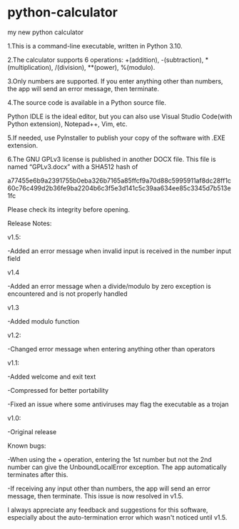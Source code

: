 # python-calculator

my new python calculator

1.This is a command-line executable, written in Python 3.10.

2.The calculator supports 6 operations: +(addition), -(subtraction), *(multiplication), /(division), **(power), %(modulo).

3.Only numbers are supported. If you enter anything other than numbers, the app will send an error message, then terminate.


4.The source code is available in a Python source file.

Python IDLE is the ideal editor, but you can also use Visual Studio Code(with Python extension), Notepad++, Vim, etc.

5.If needed, use PyInstaller to publish your copy of the software with .EXE extension.

6.The GNU GPLv3 license is published in another DOCX file. This file is named “GPLv3.docx” with a SHA512 hash of 

a77455e6b9a2391755b0eba326b7165a85ffcf9a70d88c5995911af8dc28ff1c60c76c499d2b36fe9ba2204b6c3f5e3d141c5c39aa634ee85c3345d7b513e1fc

Please check its integrity before opening.

Release Notes:

v1.5:

-Added an error message when invalid input is received in the number input field

v1.4

-Added an error message when a divide/modulo by zero exception is encountered and is not properly handled

v1.3

-Added modulo function

v1.2:

-Changed error message when entering anything other than operators

v1.1:

-Added welcome and exit text

-Compressed for better portability

-Fixed an issue where some antiviruses may flag the executable as a trojan

v1.0:

-Original release

Known bugs:

-When using the + operation, entering the 1st number but not the 2nd number can give the UnboundLocalError exception. The app automatically terminates after this.

-If receiving any input other than numbers, the app will send an error message, then terminate. This issue is now resolved in v1.5.

I always appreciate any feedback and suggestions for this software, especially about the auto-termination error which wasn't noticed until v1.5.
